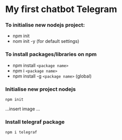 # My first chatbot Telegram 

### To initialise new nodejs project:
- npm init
- nom init -y (for default settings)

### To install packages/libraries on npm

- npm install `<package name>`
- npm i `<package name>`
- npm install -g `<package name>` (global)


### Initialise new project nodejs
``` shell
npm init 
```
...insert image ...


### Install telegraf package

``` shell
npm i telegraf
```

 


